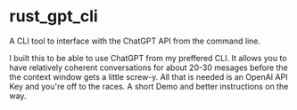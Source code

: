 # rust_gpt_cli
A CLI tool to interface with the ChatGPT API from the command line.

I built this to be able to use ChatGPT from my preffered CLI. It allows you to have relatively coherent conversations for about 20-30 mesages before the the context window gets a little screw-y. All that is needed is an OpenAI API Key and you're off to the races. A short Demo and better instructions on the way.
